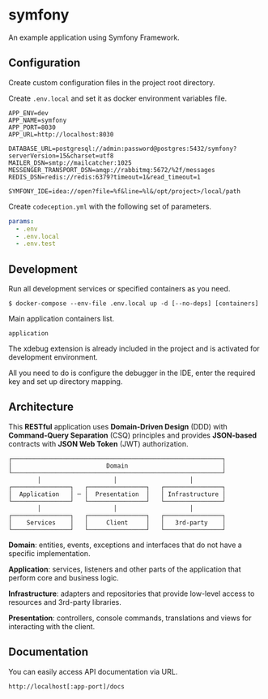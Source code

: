 # symfony

An example application using Symfony Framework.

## Configuration

Create custom configuration files in the project root directory.

Create `.env.local` and set it as docker environment variables file.

```dotenv
APP_ENV=dev
APP_NAME=symfony
APP_PORT=8030
APP_URL=http://localhost:8030

DATABASE_URL=postgresql://admin:password@postgres:5432/symfony?serverVersion=15&charset=utf8
MAILER_DSN=smtp://mailcatcher:1025
MESSENGER_TRANSPORT_DSN=amqp://rabbitmq:5672/%2f/messages
REDIS_DSN=redis://redis:6379?timeout=1&read_timeout=1

SYMFONY_IDE=idea://open?file=%f&line=%l&/opt/project>/local/path
```

Create `codeception.yml` with the following set of parameters.

```yaml
params:
  - .env
  - .env.local
  - .env.test
```

## Development

Run all development services or specified containers as you need.

```
$ docker-compose --env-file .env.local up -d [--no-deps] [containers]
```

Main application containers list.

```
application
```

The xdebug extension is already included in the project and is activated for development environment.

All you need to do is configure the debugger in the IDE, enter the required key and set up directory mapping.

## Architecture

This **RESTful** application uses **Domain-Driven Design** (DDD) with **Command-Query Separation** (CSQ) principles and
provides **JSON-based** contracts with **JSON Web Token** (JWT) authorization.

```
┌──────────────────────────────────────────────────────────┐
│                          Domain                          │
└──────────────────────────────────────────────────────────┘
        │                    │                    │
┌────────────────┐   ┌────────────────┐   ┌────────────────┐
│  Application   │ ─ │  Presentation  │   │ Infrastructure │
└────────────────┘   └────────────────┘   └────────────────┘
        │                    │                    │
┌────────────────┐   ┌────────────────┐   ┌────────────────┐       
│    Services    │   │     Client     │   │   3rd-party    │       
└────────────────┘   └────────────────┘   └────────────────┘
```

**Domain**: entities, events, exceptions and interfaces that do not have a specific implementation.

**Application**: services, listeners and other parts of the application that perform core and business logic.

**Infrastructure**: adapters and repositories that provide low-level access to resources and 3rd-party libraries.

**Presentation**: controllers, console commands, translations and views for interacting with the client.

## Documentation

You can easily access API documentation via URL.

```
http://localhost[:app-port]/docs
```
